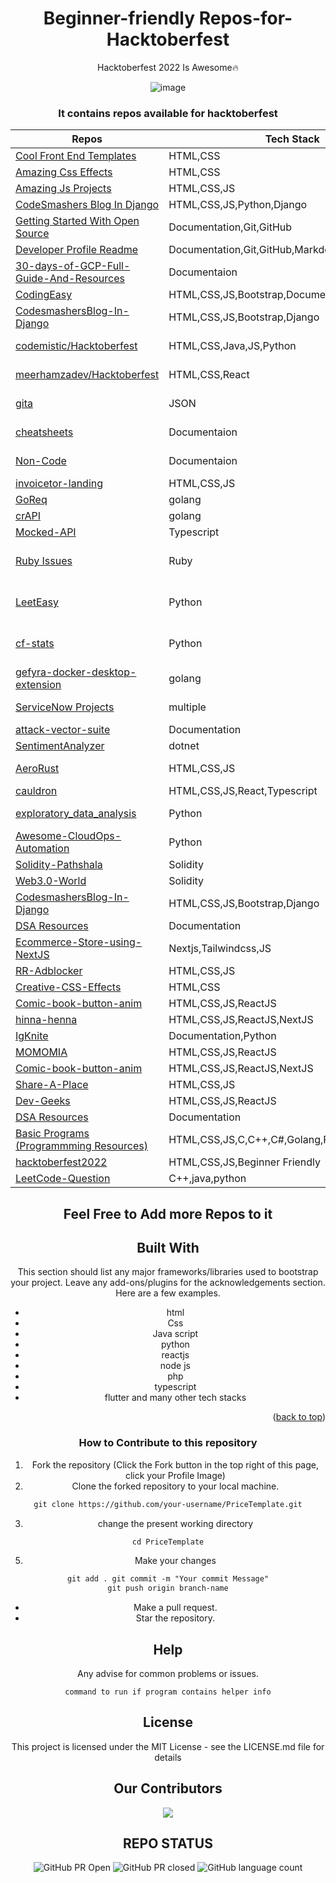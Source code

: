 <div align="center">
<h1>Beginner-friendly Repos-for-Hacktoberfest</h1>
 Hacktoberfest 2022 Is Awesome🔥

![image](https://user-images.githubusercontent.com/70385488/192114009-0830321a-d227-4a4d-8411-6c03b54d7ce6.png)

<div align="center">

 </div>

### It contains repos available for hacktoberfest

| Repos                                                                                                              | Tech Stack                                      | Overview             |
| ------------------------------------------------------------------------------------------------------------------ | ----------------------------------------------- | -------------------- |
| [Cool Front End Templates](https://github.com/arpit456jain/Cool-Front-End_Templates)                               | HTML,CSS                                        |                      |
| [Amazing Css Effects](https://github.com/arpit456jain/Amazing-Css-Effects)                                         | HTML,CSS                                        |                      |
| [Amazing Js Projects](https://github.com/arpit456jain/Amazing-Js-Projects)                                         | HTML,CSS,JS                                     |                      |
| [CodeSmashers Blog In Django](https://github.com/arpit456jain/CodesmashersBlog-In-Django)                          | HTML,CSS,JS,Python,Django                       |                      |
| [Getting Started With Open Source](https://github.com/arpit456jain/Getting-Started-with-open-source)               | Documentation,Git,GitHub                        |                      |
| [Developer Profile Readme](https://github.com/amandewatnitrr/profile-readme-hacktoberfest21/)                      | Documentation,Git,GitHub,Markdown               |                      |
| [30-days-of-GCP-Full-Guide-And-Resources](https://github.com/arpit456jain/30-days-of-GCP-Full-Guide-And-Resources) | Documentaion                                    |                      |
| [CodingEasy](https://github.com/arpit456jain/CodingEasy)                                                           | HTML,CSS,JS,Bootstrap,Documentation             |                      |
| [CodesmashersBlog-In-Django](https://github.com/arpit456jain/CodesmashersBlog-In-Django)                           | HTML,CSS,JS,Bootstrap,Django                    |                      |
| [codemistic/Hacktoberfest](https://github.com/codemistic/HacktoberFest)                                            | HTML,CSS,Java,JS,Python                         | Beginner Friendly    |
| [meerhamzadev/Hacktoberfest](https://github.com/meerhamzadev/Hacktoberfest)                                        | HTML,CSS,React                                  | Beginner Friendly    |
| [gita](https://github.com/gita/gita)                                                                               | JSON                                            | Beginner Friendly    |
| [cheatsheets](https://github.com/onecompiler/cheatsheets)                                                          | Documentaion                                    | No Code Repos        |
| [Non-Code](https://github.com/codemistic/Non-Code)                                                                 | Documentaion                                    | No Code Repos        |
| [invoicetor-landing](https://github.com/DunoLabs/invoicetor-landing)                                               | HTML,CSS,JS                                     | Design               |
| [GoReq](https://github.com/goreq/goreq)                                                                            | golang                                          | API                  |
| [crAPI](https://github.com/OWASP/crAPI)                                                                            | golang                                          | API                  |
| [Mocked-API](https://github.com/ageddesi/Mocked-API)                                                               | Typescript                                      | API                  |
| [Ruby Issues](https://github.com/issues?q=is%3Aopen+is%3Aissue+label%3Ahacktoberfest+language%3Aruby)              | Ruby                                            | Ruby Based Issues    |
| [LeetEasy](https://github.com/sudiptob2/leet-easy)                                                                 | Python                                          | Python Based Project |
| [cf-stats](https://github.com/sudiptob2/cf-stats)                                                                  | Python                                          | Python Based Project |
| [gefyra-docker-desktop-extension](https://github.com/gefyrahq/gefyra-docker-desktop-extension)                     | golang                                          | Docker Extension     |
| [ServiceNow Projects](https://developer.servicenow.com/blog.do?p=/post/hacktoberfest-2022/)                        | multiple                                        | Service Now          |
| [attack-vector-suite](https://github.com/SANTHOSH17-DOT/attack-vectors-suite)                                      | Documentation                                   | Security             |
| [SentimentAnalyzer](https://github.com/arafattehsin/SentimentAnalyzer/issues/1)                                    | dotnet                                          | ML                   |
| [AeroRust](https://github.com/AeroRust/AeroRust.github.io)                                                         | HTML,CSS,JS                                     | Rust website         |
| [cauldron](https://github.com/dequelabs/cauldron)                                                                  | HTML,CSS,JS,React,Typescript                    | Web                  |
| [exploratory_data_analysis](https://github.com/souvikg544/exploratory_data_analysis)                               | Python                                          | Data Science         |
| [Awesome-CloudOps-Automation](https://github.com/unskript/Awesome-CloudOps-Automation)                             | Python                                          | CloudOps             |
| [Solidity-Pathshala](https://github.com/Vikash-8090-Yadav/Solidity-Pathshala)                                      | Solidity                                        | Crypto               |
| [Web3.0-World](https://github.com/Vikash-8090-Yadav/Web3.0-World)                                                  | Solidity                                        | Crypto               |
| [CodesmashersBlog-In-Django](https://github.com/arpit456jain/CodesmashersBlog-In-Django)                           | HTML,CSS,JS,Bootstrap,Django                    |                      |
| [DSA Resources](https://github.com/avinash201199/DSA-Resources)                                                    | Documentation                                   |                      |
| [Ecommerce-Store-using-NextJS](https://github.com/Ahsan-Ehtesham/Ecommerce-Store-using-NextJS)                     | Nextjs,Tailwindcss,JS                           |                      |
| [RR-Adblocker](https://github.com/Rutuj-Runwal/RR-Adblocker)                                                       | HTML,CSS,JS                                     |                      |
| [Creative-CSS-Effects](https://github.com/Anjuli08/Creative-CSS-Effects)                                           | HTML,CSS                                        |                      |
| [Comic-book-button-anim](https://github.com/eduardconstantin/Comic-book-button-anim)                               | HTML,CSS,JS,ReactJS                             |                      |
| [hinna-henna](https://github.com/MitAbhay/hinna-henna)                                                             | HTML,CSS,JS,ReactJS,NextJS                      |                      |
| [IgKnite](https://github.com/IgKniteDev/IgKnite)                                                                   | Documentation,Python                            |                      |
| [MOMOMIA](https://github.com/RIKI-05/MOMOMIA)                                                                      | HTML,CSS,JS,ReactJS                             |                      |
| [Comic-book-button-anim](https://github.com/lazyfuhrer/Real-Estate-Web-App)                                        | HTML,CSS,JS,ReactJS,NextJS                      |                      |
| [Share-A-Place](https://github.com/Rishit30G/Share-A-Place)                                                        | HTML,CSS,JS                                     |                      |
| [Dev-Geeks](https://github.com/pranjay-poddar/Dev-Geeks)                                                           | HTML,CSS,JS,ReactJS                             |                      |
| [DSA Resources](https://github.com/avinash201199/DSA-Resources)                                                    | Documentation                                   |                      |
| [Basic Programs (Programmming Resources)](https://github.com/itsnporg/Basic-Programs.git)                          | HTML,CSS,JS,C,C++,C#,Golang,PHP,Typescript,etc. | Beginner Friendly    |
| [hacktoberfest2022](https://github.com/killerraj369/hacktoberfest2022)                                             | HTML,CSS,JS,Beginner Friendly                   |                      |
| [LeetCode-Question](https://github.com/Octet3290/Leetcode-Questions)                                               | C++,java,python                                 |                      |

## Feel Free to Add more Repos to it

## Built With

This section should list any major frameworks/libraries used to bootstrap your project. Leave any add-ons/plugins for the acknowledgements section. Here are a few examples.

- html
- Css
- Java script
- python
- reactjs
- node js
- php
- typescript
- flutter
  and many other tech stacks

<p align="right"> (<a href="#readme-top">back to top</a>)</p>

### How to Contribute to this repository

1. Fork the repository (Click the Fork button in the top right of this page,
   click your Profile Image)
2. Clone the forked repository to your local machine.

```markdown
git clone https://github.com/your-username/PriceTemplate.git
```

3. change the present working directory

```markdown
cd PriceTemplate
```

5. Make your changes

```markdown
git add . git commit -m "Your commit Message"
git push origin branch-name
```

- Make a pull request.
- Star the repository.

## Help

Any advise for common problems or issues.

```
command to run if program contains helper info
```

## License

This project is licensed under the MIT License - see the LICENSE.md file for details

## Our Contributors

<a href="https://github.com/ElvinPero/PriceTemplate/graphs/contributors">
  <img src="https://contrib.rocks/image?repo=arpit456jain
/
Beginner-Friendly-Repos-for-Hacktoberfest" />
</a>

## REPO STATUS

![GitHub PR Open](https://img.shields.io/github/issues-pr/arpit456jain/Beginner-Friendly-Repos-for-Hacktoberfest?style=for-the-badge&color=aqua)
![GitHub PR closed](https://img.shields.io/github/issues-pr-closed-raw/arpit456jain/Beginner-Friendly-Repos-for-Hacktoberfest?style=for-the-badge&color=blue)
![GitHub language count](https://img.shields.io/github/languages/count/arpit456jain/Beginner-Friendly-Repos-for-Hacktoberfest?style=for-the-badge&color=brightgreen)
<br><br>
